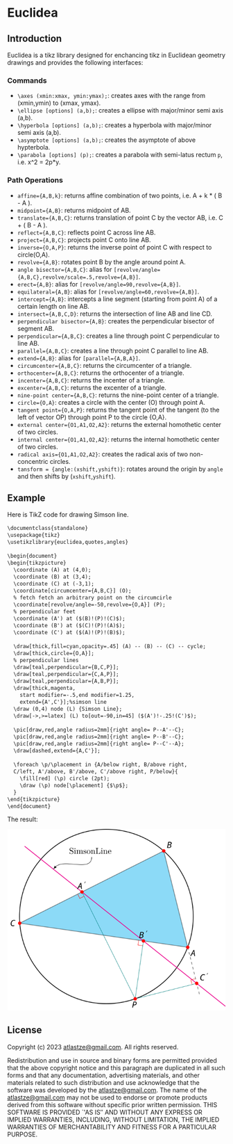 # Euclidea

## Introduction

Euclidea is a tikz library designed for enchancing tikz in Euclidean geometry drawings and provides the following interfaces:

### Commands

* `\axes (xmin:xmax, ymin:ymax);`: creates axes with the range from (xmin,ymin) to (xmax, ymax).
* `\ellipse [options] (a,b);`: creates a ellipse with major/minor semi axis (a,b).
* `\hyperbola [options] (a,b);`: creates a hyperbola with major/minor semi axis (a,b).
* `\asymptote [options] (a,b);`: creates the asymptote of above hypterbola.
* `\parabola [options] (p);`: creates a parabola with semi-latus rectum `p`, i.e. x^2 = 2p*y.

### Path Operations

* `affine={A,B,k}`: returns affine combination of two points, i.e. A + k * ( B - A ).
* `midpoint={A,B}`: returns midpoint of AB.
* `translate={A,B,C}`: returns translation of point C by the vector AB, i.e. C + ( B - A ).
* `reflect={A,B,C}`: reflects point C across line AB.
* `project={A,B,C}`: projects point C onto line AB.
* `inverse={O,A,P}`: returns the inverse point of point C with respect to circle(O,A).
* `revolve={A,B}`: rotates point B by the angle around point A.
* `angle bisector={A,B,C}`: alias for `[revolve/angle={A,B,C},revolve/scale=.5,revolve={A,B}]`.
* `erect={A,B}`: alias for `[revolve/angle=90,revolve={A,B}]`.
* `equilateral={A,B}`: alias for `[revolve/angle=60,revolve={A,B}]`.
* `intercept={A,B}`: intercepts a line segment (starting from point A) of a certain length on line AB.
* `intersect={A,B,C,D}`: returns the intersection of line AB and line CD. 
* `perpendicular bisector={A,B}`: creates the perpendicular bisector of segment AB.
* `perpendicular={A,B,C}`: creates a line through point C perpendicular to line AB.
* `parallel={A,B,C}`: creates a line through point C parallel to line AB.
* `extend={A,B}`: alias for `[parallel={A,B,A}]`.
* `circumcenter={A,B,C}`: returns the circumcenter of a triangle.
* `orthocenter={A,B,C}`: returns the orthocenter of a triangle.
* `incenter={A,B,C}`: returns the incenter of a triangle.
* `excenter={A,B,C}`: returns the excenter of a triangle.
* `nine-point center={A,B,C}`: returns the nine-point center of a triangle.
* `circle={O,A}`: creates a circle with the center (O) through point A.
* `tangent point={O,A,P}`: returns the tangent point of the tangent (to the left of vector OP) through point P to the circle {O,A}.
* `external center={O1,A1,O2,A2}`: returns the external homothetic center of two circles.
* `internal center={O1,A1,O2,A2}`: returns the internal homothetic center of two circles.
* `radical axis={O1,A1,O2,A2}`: creates the radical axis of two non-concentric circles.
* `tansform = {angle:(xshift,yshift)}`: rotates around the origin by `angle` and then shifts by (`xshift`,`yshift`).

## Example

Here is TikZ code for drawing Simson line.

```
\documentclass{standalone}
\usepackage{tikz}
\usetikzlibrary{euclidea,quotes,angles}

\begin{document}
\begin{tikzpicture}
  \coordinate (A) at (4,0);
  \coordinate (B) at (3,4);
  \coordinate (C) at (-3,1);
  \coordinate[circumcenter={A,B,C}] (O);
  % fetch fetch an arbitrary point on the circumcirle
  \coordinate[revolve/angle=-50,revolve={O,A}] (P);
  % perpendicular feet
  \coordinate (A') at ($(B)!(P)!(C)$);
  \coordinate (B') at ($(C)!(P)!(A)$);
  \coordinate (C') at ($(A)!(P)!(B)$);

  \draw[thick,fill=cyan,opacity=.45] (A) -- (B) -- (C) -- cycle;
  \draw[thick,circle={O,A}];
  % perpendicular lines
  \draw[teal,perpendicular={B,C,P}];
  \draw[teal,perpendicular={C,A,P}];
  \draw[teal,perpendicular={A,B,P}];
  \draw[thick,magenta,
    start modifier=-.5,end modifier=1.25,
    extend={A',C'}];%simson line
  \draw (0,4) node (L) {Simson Line};
  \draw[->,>=latex] (L) to[out=-90,in=45] ($(A')!-.25!(C')$);
  
  \pic[draw,red,angle radius=2mm]{right angle= P--A'--C};
  \pic[draw,red,angle radius=2mm]{right angle= P--B'--C};
  \pic[draw,red,angle radius=2mm]{right angle= P--C'--A};
  \draw[dashed,extend={A,C'}];

  \foreach \p/\placement in {A/below right, B/above right,
  C/left, A'/above, B'/above, C'/above right, P/below}{
    \fill[red] (\p) circle (2pt);
    \draw (\p) node[\placement] {$\p$};
  }
\end{tikzpicture}
\end{document}
```

The result:

![Simson Line](examples/simson-line.svg)

## License

Copyright (c) 2023 atlastze@gmail.com. All rights reserved.

Redistribution and use in source and binary forms are permitted provided that the above copyright notice and this paragraph are duplicated in all such forms and that any documentation, advertising materials, and other materials related to such distribution and use acknowledge that the software was developed by the atlastze@gmail.com. The name of the atlastze@gmail.com may not be used to endorse or promote products derived from this software without specific prior written permission. THIS SOFTWARE IS PROVIDED `'AS IS″ AND WITHOUT ANY EXPRESS OR IMPLIED WARRANTIES, INCLUDING, WITHOUT LIMITATION, THE IMPLIED WARRANTIES OF MERCHANTABILITY AND FITNESS FOR A PARTICULAR PURPOSE.